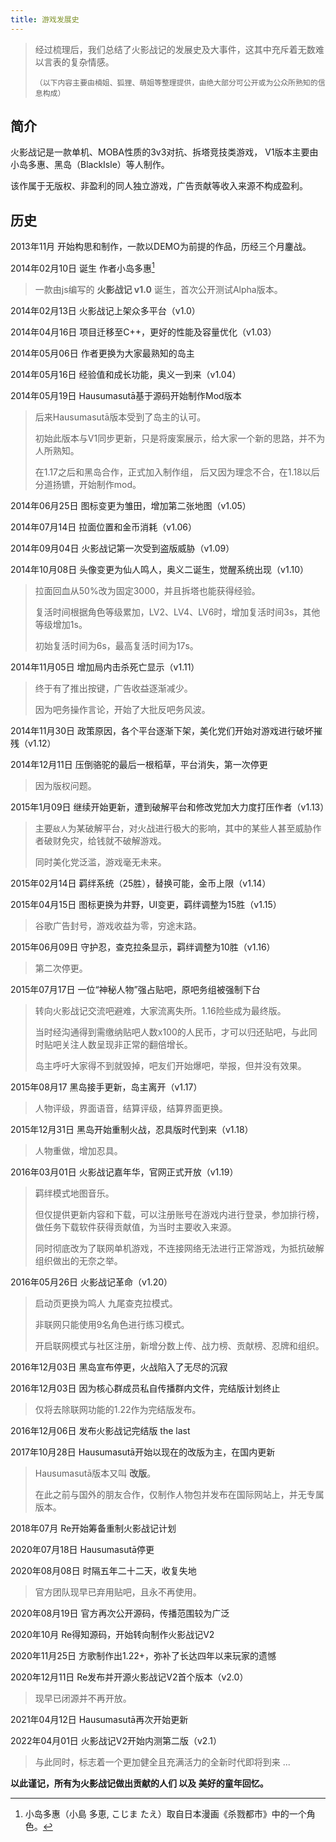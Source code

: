 ```yaml
---
title: 游戏发展史
---
```


> 经过梳理后，我们总结了火影战记的发展史及大事件，这其中充斥着无数难以言表的复杂情感。
>
> `（以下内容主要由楠姐、狐狸、萌姐等整理提供，由绝大部分可公开或为公众所熟知的信息构成）`

## 简介

火影战记是一款单机、MOBA性质的3v3对抗、拆塔竞技类游戏，
V1版本主要由小岛多惠、黑岛（BlackIsle）等人制作。

该作属于无版权、非盈利的同人独立游戏，广告贡献等收入来源不构成盈利。

## 历史

2013年11月 开始构思和制作，一款以DEMO为前提的作品，历经三个月鏖战。

2014年02月10日 诞生 作者小岛多惠[^1]
> 一款由js编写的 __火影战记 v1.0__ 诞生，首次公开测试Alpha版本。

2014年02月13日 火影战记上架众多平台（v1.0）

2014年04月16日 项目迁移至C++，更好的性能及容量优化（v1.03）

2014年05月06日 作者更换为大家最熟知的岛主

2014年05月16日 经验值和成长功能，奥义一到来（v1.04）

2014年05月19日 Hausumasutā基于源码开始制作Mod版本
> 后来Hausumasutā版本受到了岛主的认可。
>
> 初始此版本与V1同步更新，只是将废案展示，给大家一个新的思路，并不为人所熟知。
>
> 在1.17之后和黑岛合作，正式加入制作组，
> 后又因为理念不合，在1.18以后分道扬镳，开始制作mod。

2014年06月25日 图标变更为雏田，增加第二张地图（v1.05）

2014年07月14日 拉面位置和金币消耗（v1.06）

2014年09月04日 火影战记第一次受到盗版威胁（v1.09）

2014年10月08日 头像变更为仙人鸣人，奥义二诞生，觉醒系统出现（v1.10）
> 拉面回血从50%改为固定3000，并且拆塔也能获得经验。
>
> 复活时间根据角色等级累加，LV2、LV4、LV6时，增加复活时间3s，其他等级增加1s。
>
> 初始复活时间为6s，最高复活时间为17s。

2014年11月05日 增加局内击杀死亡显示（v1.11）
> 终于有了推出按键，广告收益逐渐减少。
>
> 因为吧务操作言论，开始了大批反吧务风波。

2014年11月30日 政策原因，各个平台逐渐下架，美化党们开始对游戏进行破坏摧残（v1.12）

2014年12月11日 压倒骆驼的最后一根稻草，平台消失，第一次停更
> 因为版权问题。

2015年1月09日 继续开始更新，遭到破解平台和修改党加大力度打压作者（v1.13）
> 主要`敌人`为某破解平台，对火战进行极大的影响，其中的某些人甚至威胁作者破财免灾，给钱就不破解游戏。
>
> 同时美化党泛滥，游戏毫无未来。

2015年02月14日 羁绊系统（25胜），替换可能，金币上限（v1.14）

2015年04月15日 图标更换为井野，UI变更，羁绊调整为15胜（v1.15）
> 谷歌广告封号，游戏收益为零，穷途末路。

2015年06月09日 守护忍，查克拉条显示，羁绊调整为10胜（v1.16）
> 第二次停更。

2015年07月17日 一位“神秘人物”强占贴吧，原吧务组被强制下台
> 转向火影战记交流吧避难，大家流离失所。1.16险些成为最终版。
>
> 当时经沟通得到需缴纳贴吧人数x100的人民币，才可以归还贴吧，与此同时贴吧关注人数呈现非正常的翻倍增长。
>
> 岛主呼吁大家得不到就毁掉，吧友们开始爆吧，举报，但并没有效果。

2015年08月17 黑岛接手更新，岛主离开（v1.17）
> 人物评级，界面语音，结算评级，结算界面更换。

2015年12月31日 黑岛开始重制火战，忍具版时代到来（v1.18）
> 人物重做，增加忍具。

2016年03月01日 火影战记嘉年华，官网正式开放（v1.19）
> 羁绊模式地图音乐。
>
> 但仅提供更新内容和下载，可以注册账号在游戏内进行登录，参加排行榜，做任务下载软件获得贡献值，为当时主要收入来源。
>
> 同时彻底改为了联网单机游戏，不连接网络无法进行正常游戏，为抵抗破解组织做出的无奈之举。

2016年05月26日 火影战记革命（v1.20）
> 启动页更换为鸣人 九尾查克拉模式。
>
> 非联网只能使用9名角色进行练习模式。
>
> 开启联网模式与社区注册，新增分数上传、战力榜、贡献榜、忍牌和组织。

2016年12月03日 黑岛宣布停更，火战陷入了无尽的沉寂

2016年12月03日 因为核心群成员私自传播群内文件，完结版计划终止
> 仅将去除联网功能的1.22作为完结版发布。

2016年12月06日 发布火影战记完结版 the last

2017年10月28日 Hausumasutā开始以现在的改版为主，在国内更新
> Hausumasutā版本又叫 __改版__。
>
> 在此之前与国外的朋友合作，仅制作人物包并发布在国际网站上，并无专属版本。

2018年07月 Re开始筹备重制火影战记计划

2020年07月18日 Hausumasutā停更

2020年08月08日 时隔五年二十二天，收复失地
> 官方团队现早已弃用贴吧，且永不再使用。

2020年08月19日 官方再次公开源码，传播范围较为广泛

2020年10月 Re得知源码，开始转向制作火影战记V2

2020年11月25日 方歌制作出1.22+，弥补了长达四年以来玩家的遗憾

2020年12月11日 Re发布并开源火影战记V2首个版本（v2.0）
> 现早已闭源并不再开放。

2021年04月12日 Hausumasutā再次开始更新

2022年04月01日 火影战记V2开始内测第二版（v2.1）
> 与此同时，标志着一个更加健全且充满活力的全新时代即将到来 ...


__以此谨记，所有为火影战记做出贡献的人们 以及 美好的童年回忆。__


[^1]:
    小岛多惠（小島 多恵, こじま たえ）取自日本漫画《杀戮都市》中的一个角色。
